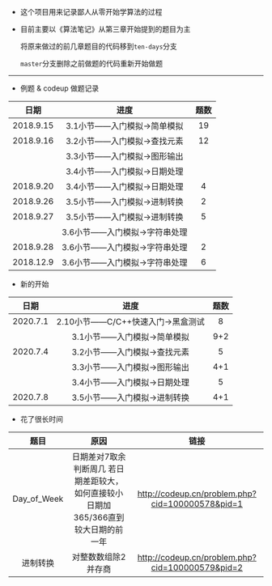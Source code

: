* 这个项目用来记录鄙人从零开始学算法的过程

* 目前主要以《算法笔记》从第三章开始提到的题目为主

  将原来做过的前几章题目的代码移到`ten-days`分支

  `master`分支删除之前做题的代码重新开始做题

---

* 例题 & codeup 做题记录

| 日期 | 进度 | 题数 | 
| :------: | :------: | :------: | 
| 2018.9.15 | 3.1小节——入门模拟->简单模拟 | 19 |
| 2018.9.16 | 3.2小节——入门模拟->查找元素 | 12 |
|  | 3.3小节——入门模拟->图形输出 |  |
|  | 3.4小节——入门模拟->日期处理 |  |
| 2018.9.20 | 3.4小节——入门模拟->日期处理 | 4 |
| 2018.9.26 | 3.5小节——入门模拟->进制转换 | 2 |
| 2018.9.27 | 3.5小节——入门模拟->进制转换 | 5 |
|  | 3.6小节——入门模拟->字符串处理 |  |
| 2018.9.28 | 3.6小节——入门模拟->字符串处理 | 2 |
| 2018.12.9 | 3.6小节——入门模拟->字符串处理 | 6 |



* 新的开始

| 日期 | 进度 | 题数 | 
| :------: | :------: | :------: | 
| 2020.7.1 | 2.10小节——C/C++快速入门->黑盒测试 | 8 |
|  | 3.1小节——入门模拟->简单模拟 | 9+2 |
| 2020.7.4 | 3.2小节——入门模拟->查找元素 | 5 |
|  | 3.3小节——入门模拟->图形输出 | 4+1 |
|  | 3.4小节——入门模拟->日期处理 | 5 |
| 2020.7.8 | 3.5小节——入门模拟->进制转换 | 4+1 |

* 花了很长时间

| 题目 | 原因 | 链接 | 
| :------: | :------: | :------: | 
| Day_of_Week | 日期差对7取余判断周几  若日期差距较大，如何直接较小日期加365/366直到较大日期的前一年 | http://codeup.cn/problem.php?cid=100000578&pid=1 |
| 进制转换 | 对整数数组除2并存商 | http://codeup.cn/problem.php?cid=100000579&pid=2 |
